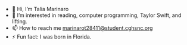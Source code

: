 - 👋 Hi, I’m Talia Marinaro
- 👀 I’m interested in reading, computer programming, Taylor Swift, and lifting.
- 📫 How to reach me marinarot28411@student.cghsnc.org
- ⚡ Fun fact: I was born in Florida.

<!---
TaliaMarinaro/TaliaMarinaro is a ✨ special ✨ repository because its `README.md` (this file) appears on your GitHub profile.
You can click the Preview link to take a look at your changes.
--->

